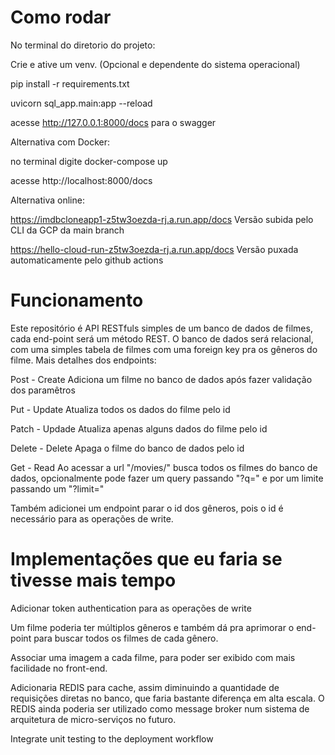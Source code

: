 # Como rodar

No terminal do diretorio do projeto:

Crie e ative um venv. (Opcional e dependente do sistema operacional)

pip install -r requirements.txt

uvicorn sql_app.main:app --reload

acesse http://127.0.0.1:8000/docs para o swagger

Alternativa com Docker:

no terminal digite docker-compose up

acesse http://localhost:8000/docs

Alternativa online:

https://imdbcloneapp1-z5tw3oezda-rj.a.run.app/docs
Versão subida pelo CLI da GCP da main branch

https://hello-cloud-run-z5tw3oezda-rj.a.run.app/docs
Versão puxada automaticamente pelo github actions

# Funcionamento

Este repositório é API RESTfuls simples de um banco de dados de filmes, cada end-point será um método REST. O banco de dados será relacional, com uma simples tabela de filmes com uma foreign key pra os gêneros do filme. Mais detalhes dos endpoints:

Post - Create
Adiciona um filme no banco de dados após fazer validação dos paramêtros

Put - Update
Atualiza todos os dados do filme pelo id

Patch - Updade
Atualiza apenas alguns dados do filme pelo id

Delete - Delete
Apaga o filme do banco de dados pelo id

Get - Read
Ao acessar a url "/movies/" busca todos os filmes do banco de dados, opcionalmente pode fazer um query passando "?q=" e por um limite passando um "?limit="

Também adicionei um endpoint parar o id dos gêneros, pois o id é necessário para as operações de write.


# Implementações que eu faria se tivesse mais tempo

Adicionar token authentication para as operações de write

Um filme poderia ter múltiplos gêneros e também dá pra aprimorar o end-point para buscar todos os filmes de cada gênero.

Associar uma imagem a cada filme, para poder ser exibido com mais facilidade no front-end.

Adicionaria REDIS para cache, assim diminuindo a quantidade de requisições diretas no banco, que faria bastante diferença em alta escala. O REDIS ainda poderia ser utilizado como message broker num sistema de arquitetura de micro-serviços no futuro.

Integrate unit testing to the deployment workflow
